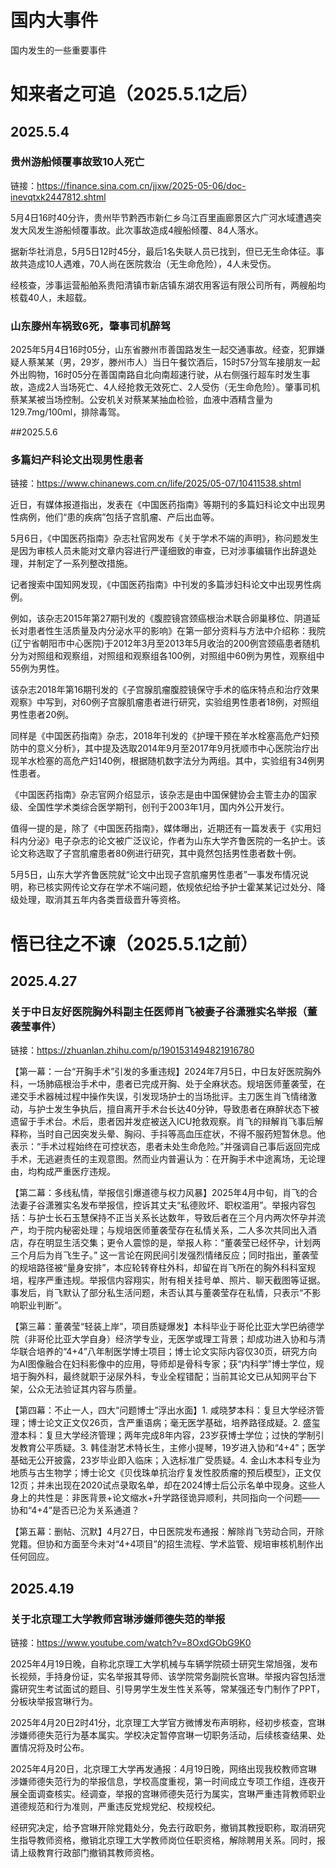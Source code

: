 # 国内大事件
国内发生的一些重要事件

# 知来者之可追（2025.5.1之后）
## 2025.5.4
### 贵州游船倾覆事故致10人死亡

链接：https://finance.sina.com.cn/jjxw/2025-05-06/doc-inevqtxk2447812.shtml

5月4日16时40分许，贵州毕节黔西市新仁乡乌江百里画廊景区六广河水域遭遇突发大风发生游船倾覆事故。此次事故造成4艘船倾覆、84人落水。

据新华社消息，5月5日12时45分，最后1名失联人员已找到，但已无生命体征。事故共造成10人遇难，70人尚在医院救治（无生命危险），4人未受伤。

经核查，涉事运营船舶系贵阳清镇市新店镇东湖农用客运有限公司所有，两艘船均核载40人，未超载。

### 山东滕州车祸致6死，肇事司机醉驾

2025年5月4日16时05分，山东省滕州市善国路发生一起交通事故。经查，犯罪嫌疑人蔡某某（男，29岁，滕州市人）当日午餐饮酒后，15时57分驾车接朋友一起外出购物，16时05分在善国南路自北向南超速行驶，从右侧强行超车时发生事故，造成2人当场死亡、4人经抢救无效死亡、2人受伤（无生命危险）。肇事司机蔡某某被当场控制。公安机关对蔡某某抽血检验，血液中酒精含量为129.7mg/100ml，排除毒驾。

##2025.5.6
### 多篇妇产科论文出现男性患者

链接：https://www.chinanews.com.cn/life/2025/05-07/10411538.shtml

近日，有媒体报道指出，发表在《中国医药指南》等期刊的多篇妇科论文中出现男性病例，他们“患的疾病”包括子宫肌瘤、产后出血等。

5月6日，《中国医药指南》杂志社官网发布《关于学术不端的声明》，称问题发生是因为审核人员未能对文章内容进行严谨细致的审查，已对涉事编辑作出辞退处理，并制定了一系列整改措施。

记者搜索中国知网发现，《中国医药指南》中刊发的多篇涉妇科论文中出现男性病例。

例如，该杂志2015年第27期刊发的《腹腔镜宫颈癌根治术联合卵巢移位、阴道延长对患者性生活质量及内分泌水平的影响》在第一部分资料与方法中介绍称：我院(辽宁省朝阳市中心医院)于2012年3月至2013年5月收治的200例宫颈癌患者随机分为对照组和观察组，对照组和观察组各100例，对照组中60例为男性，观察组中55例为男性。

该杂志2018年第16期刊发的《子宫腺肌瘤腹腔镜保守手术的临床特点和治疗效果观察》中写到，对60例子宫腺肌瘤患者进行研究，实验组男性患者18例，对照组男性患者20例。

同样是《中国医药指南》杂志，2018年刊发的《护理干预在羊水栓塞高危产妇预防中的意义分析》，其中提及选取2014年9月至2017年9月抚顺市中心医院治疗出现羊水检塞的高危产妇140例，根据随机数字法分为两组。其中，实验组有34例男性患者。

《中国医药指南》杂志官网介绍显示，该杂志是由中国保健协会主管主办的国家级、全国性学术类综合医学期刊，创刊于2003年1月，国内外公开发行。

值得一提的是，除了《中国医药指南》，媒体曝出，近期还有一篇发表于《实用妇科内分泌》电子杂志的论文被广泛议论，作者为山东大学齐鲁医院的一名护士。该论文称选取了子宫肌瘤患者80例进行研究，其中竟然包括男性患者数十例。

5月5日，山东大学齐鲁医院就“论文中出现子宫肌瘤男性患者”一事发布情况说明，称已核实网传论文存在学术不端问题，依规依纪给予护士霍某某记过处分、降级处理，取消其五年内各类晋级晋升等资格。

# 悟已往之不谏（2025.5.1之前）
## 2025.4.27
### 关于中日友好医院胸外科副主任医师肖飞被妻子谷潇雅实名举报（董袭莹事件）

链接：https://zhuanlan.zhihu.com/p/1901531494821916780

【第一幕：一台“开胸手术”引发的多重违规】2024年7月5日，中日友好医院胸外科，一场肺癌根治手术中，患者已完成开胸、处于全麻状态。规培医师董袭莹，在递交手术器械过程中操作失误，引发现场护士的当场批评。主刀医生肖飞情绪激动，与护士发生争执后，擅自离开手术台长达40分钟，导致患者在麻醉状态下被遗留于手术台。术后，患者因并发症被送入ICU抢救观察。肖飞的辩解肖飞事后解释称，当时自己因突发头晕、胸闷、手抖等高血压症状，不得不服药短暂休息。他表示：“手术过程始终在可控状态，患者未处生命危险。”并强调自己事后返回完成手术，无逃避责任的主观意图。然而业内普遍认为：在开胸手术中途离场，无论理由，均构成严重医疗违规。

【第二幕：多线私情，举报信引爆道德与权力风暴】2025年4月中旬，肖飞的合法妻子谷潇雅实名发布举报信，控诉其丈夫“私德败坏、职权滥用”。举报内容包括：与护士长石玉慧保持不正当关系长达数年，导致后者在三个月内两次怀孕并流产，均于院内秘密处理；与规培医师董袭莹存在私情关系，二人多次共同出入酒店，存在明显生活交集；更令人震惊的是，举报人称：“董袭莹已经怀孕，计划两三个月后为肖飞生子。” 这一言论在网民间引发强烈情绪反应；同时指出，董袭莹的规培路径被“量身安排”，本应轮转脊柱外科，却留在肖飞所在的胸外科科室规培，程序严重违规。举报信内容翔实，附有相关挂号单、照片、聊天截图等证据。事发后，肖飞默认了部分私生活问题，未否认其与董袭莹存在私情，只表示“不影响职业判断”。

【第三幕：董袭莹“轻装上岸”，项目质疑爆发】本科毕业于哥伦比亚大学巴纳德学院（非哥伦比亚大学自身）经济学专业，无医学或理工背景；却成功进入协和与清华联合培养的“4+4”八年制医学博士项目；博士论文实际内容仅30页，研究方向为AI图像融合在妇科影像中的应用，导师却是骨科专家；获“内科学”博士学位，规培于胸外科，最终就职于泌尿外科，专业全程错配；当前其论文已从知网平台下架，公众无法验证其内容与质量。

【第四幕：不止一人，四大“问题博士”浮出水面】1. 咸晓梦本科：复旦大学经济管理；博士论文正文仅26页，含严重语病；毫无医学基础，培养路径成疑。2. 盛玺澄本科：复旦大学经济管理；两年完成8年内容，23岁获博士学位；过快的学制引发教育公平质疑。3. 韩佳澍艺术特长生，主修小提琴，19岁进入协和“4+4”；医学基础无公开披露，23岁毕业即入临床；入选标准广受质疑。4. 金山木本科专业为地质与古生物学；博士论文《贝伐珠单抗治疗复发性胶质瘤的预后模型》，正文仅12页；并未出现在2020试点录取名单，却在2024博士后公示名单中现身。这些人身上的共性是：非医背景+论文缩水+升学路径诡异顺利，共同指向一个问题——协和“4+4”是否已沦为关系通道？

【第五幕：删帖、沉默】4月27日，中日医院发布通报：解除肖飞劳动合同，开除党籍。但协和方面至今未对“4+4项目”的招生流程、学术监管、规培审核机制作出任何回应。

## 2025.4.19
### 关于北京理工大学教师宫琳涉嫌师德失范的举报

链接：https://www.youtube.com/watch?v=8OxdGObG9K0

2025年4月19日晚，自称北京理工大学机械与车辆学院硕士研究生常旭强，发布长视频，手持身份证，实名举报其导师、该学院常务副院长宫琳。举报内容包括泄露研究生考试面试的题目、引导男学生发生性关系等，常某强还专门制作了PPT，分板块举报宫琳行为。

2025年4月20日2时41分，北京理工大学官方微博发布声明称，经初步核查，宫琳涉嫌师德失范行为基本属实。学校决定暂停宫琳一切职务活动，后续核查结果、处置情况将及时公布。

2025年4月20日，北京理工大学再发通报：4月19日晚，网络出现我校教师宫琳涉嫌师德失范行为的举报信息，学校高度重视，第一时间成立专项工作组，连夜开展全面调查核实。经调查，举报的宫琳师德失范行为属实，宫琳严重违背教师职业道德规范和行为准则，严重违反党规党纪、校规校纪。

经研究决定，给予宫琳开除党籍处分，免去行政职务，撤销其教授职称，取消研究生指导教师资格，撤销北京理工大学教师岗位任职资格，解除聘用关系。同时，报请上级教育行政部门撤销其教师资格。
